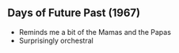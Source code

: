 ## Days of Future Past (1967)

- Reminds me a bit of the Mamas and the Papas
- Surprisingly orchestral